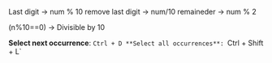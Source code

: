 Last digit -> num % 10
remove last digit -> num/10
remaineder -> num % 2

(n%10==0) -> Divisible by 10


**Select next occurrence**: `Ctrl + D
**Select all occurrences**: `Ctrl + Shift + L`